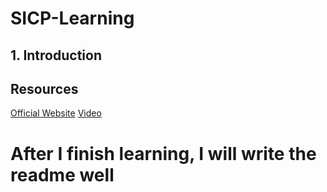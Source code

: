 # SICP-Learning
## 1. Introduction


## Resources
[Official Website](https://mitpress.mit.edu/sites/default/files/sicp/index.html)
[Video]()

# After I finish learning, I will write the readme well